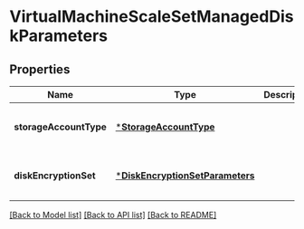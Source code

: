 # VirtualMachineScaleSetManagedDiskParameters


## Properties
Name | Type | Description | Notes
------------ | ------------- | ------------- | -------------
**storageAccountType** | [***StorageAccountType**](StorageAccountType.md) |  | [optional] [default to nothing]
**diskEncryptionSet** | [***DiskEncryptionSetParameters**](DiskEncryptionSetParameters.md) |  | [optional] [default to nothing]


[[Back to Model list]](../README.md#models) [[Back to API list]](../README.md#api-endpoints) [[Back to README]](../README.md)


